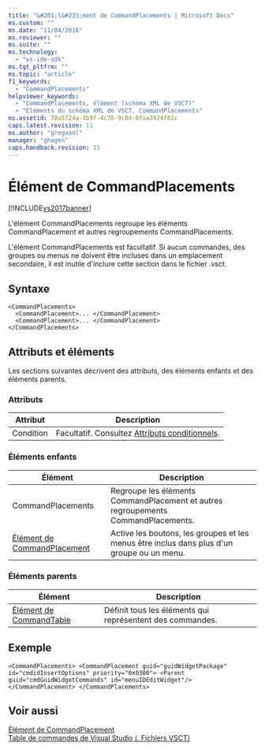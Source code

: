 ```yaml
---
title: "&#201;l&#233;ment de CommandPlacements | Microsoft Docs"
ms.custom: ""
ms.date: "11/04/2016"
ms.reviewer: ""
ms.suite: ""
ms.technology: 
  - "vs-ide-sdk"
ms.tgt_pltfrm: ""
ms.topic: "article"
f1_keywords: 
  - "CommandPlacements"
helpviewer_keywords: 
  - "CommandPlacements, élément (schéma XML de VSCT)"
  - "Éléments du schéma XML de VSCT, CommandPlacements"
ms.assetid: 78a5724a-3b9f-4c78-9c0d-8faa3924f81c
caps.latest.revision: 11
ms.author: "gregvanl"
manager: "ghogen"
caps.handback.revision: 11
---
```

# &#201;l&#233;ment de CommandPlacements
[!INCLUDE[vs2017banner](../code-quality/includes/vs2017banner.md)]

L'élément CommandPlacements regroupe les éléments CommandPlacement et autres regroupements CommandPlacements.  
  
 L'élément CommandPlacements est facultatif. Si aucun commandes, des groupes ou menus ne doivent être incluses dans un emplacement secondaire, il est inutile d'inclure cette section dans le fichier .vsct.  
  
## Syntaxe  
  
```  
<CommandPlacements>  
  <CommandPlacement>... </CommandPlacement>  
  <CommandPlacement>... </CommandPlacement>  
</CommandPlacements>  
```  
  
## Attributs et éléments  
 Les sections suivantes décrivent des attributs, des éléments enfants et des éléments parents.  
  
### Attributs  
  
|Attribut|Description|  
|--------------|-----------------|  
|Condition|Facultatif. Consultez [Attributs conditionnels](../extensibility/vsct-xml-schema-conditional-attributes.md).|  
  
### Éléments enfants  
  
|Élément|Description|  
|-------------|-----------------|  
|CommandPlacements|Regroupe les éléments CommandPlacement et autres regroupements CommandPlacements.|  
|[Élément de CommandPlacement](../extensibility/commandplacement-element.md)|Active les boutons, les groupes et les menus être inclus dans plus d'un groupe ou un menu.|  
  
### Éléments parents  
  
|Élément|Description|  
|-------------|-----------------|  
|[Élément de CommandTable](../extensibility/commandtable-element.md)|Définit tous les éléments qui représentent des commandes.|  
  
## Exemple  
  
```  
<CommandPlacements> <CommandPlacement guid="guidWidgetPackage" id="cmdidInsertOptions" priority="0x0300"> <Parent guid="cmdGuidWidgetCommands" id="menuIDEditWidget"/> </CommandPlacement> </CommandPlacements>  
```  
  
## Voir aussi  
 [Élément de CommandPlacement](../extensibility/commandplacement-element.md)   
 [Table de commandes de Visual Studio \(. Fichiers VSCT\)](../extensibility/internals/visual-studio-command-table-dot-vsct-files.md)